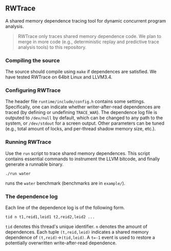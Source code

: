 ## RWTrace
A shared memory dependence tracing tool for dynamic concurrent program analysis.

> RWTrace only traces shared memory dependence code. We plan to merge in more code (e.g., deterministic replay and predictive trace analysis tools) to this repository.

### Compiling the source

The source should compile using `make` if dependences are satisfied. We have tested RWTrace on 64bit Linux and LLVM3.4.

### Configuring RWTrace

The header file `runtime/include/config.h` contains some settings. Specifically, one can indicate whether writer-after-read dependences are traced (by defining or undefining `TRACE_WAR`). The dependence log file is outputed to `/dev/null` by default, which can be changed to any path to the system, or `/dev/stdout` for a screen output. Other parameters can be tuned (e.g., total amount of locks, and per-thread shadow memory size, etc.).

### Running RWTrace
Use the `run` script to trace shared memory dependences. This script contains essential commands to instrument the LLVM bitcode, and finally generate a runnable binary. 

    ./run water
    
runs the `water` benchmark (benchmarks are in `example/`).

### The dependence log
Each line of the dependence log is of the following form.

    tid n t1,reid1,leid1 t2,reid2,leid2 ...
    
`tid` denotes this thread's unique identifier. `n` denotes the amount of dependences. Each tuple `(t,reid,leid)` indicates a shared memory dependence of `(t,reid)`->`(tid,leid)`. A `t=-1` event is used to restore a potentially overwritten write-after-read dependence.